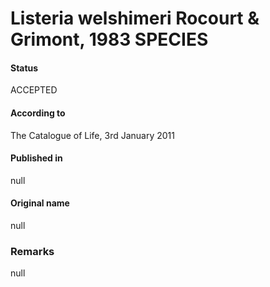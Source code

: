 # Listeria welshimeri Rocourt & Grimont, 1983 SPECIES

#### Status
ACCEPTED

#### According to
The Catalogue of Life, 3rd January 2011

#### Published in
null

#### Original name
null

### Remarks
null